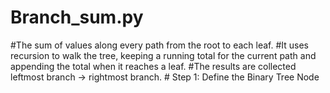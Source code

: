 # Branch_sum.py
#The sum of values along every path from the root to each leaf.  #It uses recursion to walk the tree, keeping a running total for the current path and appending the total when it reaches a leaf.  #The results are collected leftmost branch → rightmost branch.  # Step 1: Define the Binary Tree Node
